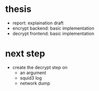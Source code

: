 # thesis
- report: explaination draft
- encrypt backend: basic implementation
- decrypt frontend: basic implementation

# next step
- create the decrypt step on 
	- an argument
	- squid3 log
	- network dump
